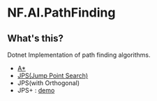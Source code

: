 # NF.AI.PathFinding

## What's this?

Dotnet Implementation of path finding algorithms.

- [A*](https://en.wikipedia.org/wiki/A*_search_algorithm)
- [JPS(Jump Point Search)](https://en.wikipedia.org/wiki/Jump_point_search)
- JPS(with Orthogonal)
- JPS+ : [demo](https://github.com/netpyoung/unity.playground.pathfinding)